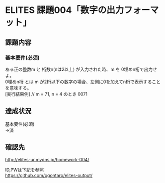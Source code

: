 ELITES 課題004「数字の出力フォーマット」
==================================

## 課題内容
### 基本要件(必須)
ある正の整数m と 桁数n(nは2以上) が入力された時、m を 0埋めn桁で出力せよ。  
0埋めn桁 とは m が2桁以下の数字の場合、左側に0を加えてn桁で表示することを意味する。  
[実行結果例] // m = 71, n = 4 のとき 0071

## 達成状況
基本要件(必須)  
→済

## 確認先
http://elites-ur.mydns.jp/homework-004/  
  
ID,PWは下記を参照  
https://github.com/ogontaro/elites-output/